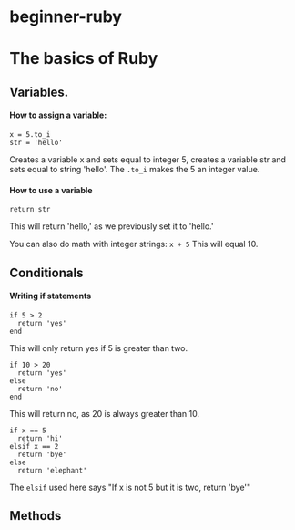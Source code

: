 # beginner-ruby
# The basics of Ruby

## Variables.

#### How to assign a **variable**:
```
x = 5.to_i
str = 'hello'
```
Creates a variable x and sets equal to integer 5, creates a variable str and sets equal to string 'hello'.
The `.to_i` makes the 5 an integer value.

#### How to use a **variable**
`return str`

This will return 'hello,' as we previously set it to 'hello.'

You can also do math with integer strings:
`x + 5`
This will equal 10.

## Conditionals

#### Writing if statements
```
if 5 > 2
  return 'yes'
end
```
This will only return yes if 5 is greater than two.

```
if 10 > 20
  return 'yes'
else
  return 'no'
end
```
This will return no, as 20 is always greater than 10.
```
if x == 5
  return 'hi'
elsif x == 2
  return 'bye'
else
  return 'elephant'
```
The `elsif` used here says "If x is not 5 but it is two, return 'bye'"

## Methods

